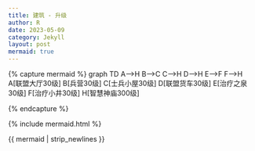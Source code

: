 ```yaml
---
title: 建筑 - 升级
author: R
date: 2023-05-09
category: Jekyll
layout: post
mermaid: true
---
```



<script src="https://cdn.jsdelivr.net/npm/mermaid/dist/mermaid.min.js"></script>


<script>
  mermaid.initialize({
    theme: 'default',
    themeCSS: '.node rect { fill: #0074d9; }',
    /* any other configuration options you want to use */
  });
</script>
{% capture mermaid %}
graph TD
    A-->H
    B-->C
    C-->H
    D-->H
    E-->F
    F-->H
    A[联盟大厅30级]
    B[兵营30级]
    C[士兵小屋30级]
    D[联盟货车30级]
    E[治疗之泉30级]
    F[治疗小井30级]
    H[智慧神庙300级]
    
{% endcapture %}

{% include mermaid.html %}
<div class="mermaid">{{ mermaid | strip_newlines }}</div>



<!--{% if page.mermaid %}
<script>
mermaid.initialize({
  startOnLoad: true
});
</script>
{% endif %} -->



